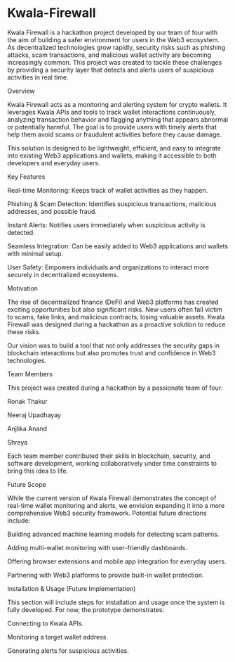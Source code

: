 # Kwala-Firewall

Kwala Firewall is a hackathon project developed by our team of four with the aim of building a safer environment for users in the Web3 ecosystem. As decentralized technologies grow rapidly, security risks such as phishing attacks, scam transactions, and malicious wallet activity are becoming increasingly common. This project was created to tackle these challenges by providing a security layer that detects and alerts users of suspicious activities in real time.

Overview

Kwala Firewall acts as a monitoring and alerting system for crypto wallets. It leverages Kwala APIs and tools to track wallet interactions continuously, analyzing transaction behavior and flagging anything that appears abnormal or potentially harmful. The goal is to provide users with timely alerts that help them avoid scams or fraudulent activities before they cause damage.

This solution is designed to be lightweight, efficient, and easy to integrate into existing Web3 applications and wallets, making it accessible to both developers and everyday users.

Key Features

Real-time Monitoring: Keeps track of wallet activities as they happen.

Phishing & Scam Detection: Identifies suspicious transactions, malicious addresses, and possible fraud.

Instant Alerts: Notifies users immediately when suspicious activity is detected.

Seamless Integration: Can be easily added to Web3 applications and wallets with minimal setup.

User Safety: Empowers individuals and organizations to interact more securely in decentralized ecosystems.

Motivation

The rise of decentralized finance (DeFi) and Web3 platforms has created exciting opportunities but also significant risks. New users often fall victim to scams, fake links, and malicious contracts, losing valuable assets. Kwala Firewall was designed during a hackathon as a proactive solution to reduce these risks.

Our vision was to build a tool that not only addresses the security gaps in blockchain interactions but also promotes trust and confidence in Web3 technologies.

Team Members

This project was created during a hackathon by a passionate team of four:

Ronak Thakur

Neeraj Upadhayay

Anjlika Anand

Shreya

Each team member contributed their skills in blockchain, security, and software development, working collaboratively under time constraints to bring this idea to life.

Future Scope

While the current version of Kwala Firewall demonstrates the concept of real-time wallet monitoring and alerts, we envision expanding it into a more comprehensive Web3 security framework. Potential future directions include:

Building advanced machine learning models for detecting scam patterns.

Adding multi-wallet monitoring with user-friendly dashboards.

Offering browser extensions and mobile app integration for everyday users.

Partnering with Web3 platforms to provide built-in wallet protection.

Installation & Usage (Future Implementation)

This section will include steps for installation and usage once the system is fully developed. For now, the prototype demonstrates:

Connecting to Kwala APIs.

Monitoring a target wallet address.

Generating alerts for suspicious activities.
